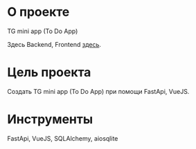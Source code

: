 # О проекте

TG mini app (To Do App) 

Здесь Backend, Frontend [здесь](https://github.com/AlexanderBeli/TGminiAppFastApiVueJS_Frontend).

# Цель проекта

Создать TG mini app (To Do App) при помощи FastApi, VueJS.

# Инструменты

FastApi, VueJS, SQLAlchemy, aiosqlite